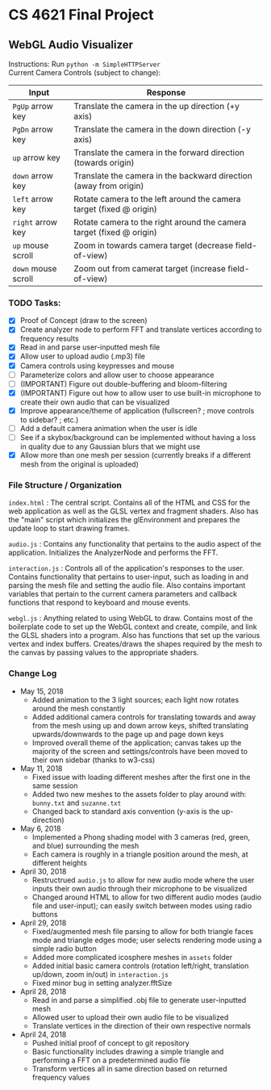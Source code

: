 # CS 4621 Final Project
## WebGL Audio Visualizer

Instructions: Run `python -m SimpleHTTPServer`  
Current Camera Controls (subject to change):

| Input | Response |
| ----- | -------- |
| `PgUp` arrow key | Translate the camera in the up direction (+y axis) |
| `PgDn` arrow key | Translate the camera in the down direction (-y axis) |
| `up` arrow key | Translate the camera in the forward direction (towards origin) |
| `down` arrow key | Translate the camera in the backward direction (away from origin) |
| `left` arrow key | Rotate camera to the left around the camera target (fixed @ origin) |
| `right` arrow key | Rotate camera to the right around the camera target (fixed @ origin) |
| `up` mouse scroll | Zoom in towards camera target (decrease field-of-view) |
| `down` mouse scroll | Zoom out from camerat target (increase field-of-view) |

### TODO Tasks:
- [X] Proof of Concept (draw to the screen)
- [X] Create analyzer node to perform FFT and translate vertices according to frequency results
- [X] Read in and parse user-inputted mesh file
- [X] Allow user to upload audio (.mp3) file
- [X] Camera controls using keypresses and mouse
- [ ] Parameterize colors and allow user to choose appearance
- [ ] (IMPORTANT) Figure out double-buffering and bloom-filtering
- [X] (IMPORTANT) Figure out how to allow user to use built-in microphone to create their own audio that can be visualized
- [X] Improve appearance/theme of application (fullscreen? ; move controls to sidebar? ; etc.)
- [ ] Add a default camera animation when the user is idle
- [ ] See if a skybox/background can be implemented without having a loss in quality due to any Gaussian blurs that we might use
- [X] Allow more than one mesh per session (currently breaks if a different mesh from the original is uploaded)

### File Structure / Organization
`index.html` : The central script. Contains all of the HTML and CSS for the web application as well as the GLSL vertex and fragment shaders. Also has the "main" script which initializes the glEnvironment and prepares the update loop to start drawing frames.

`audio.js` : Contains any functionality that pertains to the audio aspect of the application. Initializes the AnalyzerNode and performs the FFT.

`interaction.js` : Controls all of the application's responses to the user. Contains functionality that pertains to user-input, such as loading in and parsing the mesh file and setting the audio file. Also contains important variables that pertain to the current camera parameters and callback functions that respond to keyboard and mouse events.

`webgl.js` : Anything related to using WebGL to draw. Contains most of the boilerplate code to set up the WebGL context and create, compile, and link the GLSL shaders into a program. Also has functions that set up the various vertex and index buffers. Creates/draws the shapes required by the mesh to the canvas by passing values to the appropriate shaders.

### Change Log
* May 15, 2018
    * Added animation to the 3 light sources; each light now rotates around the mesh constantly
    * Added additional camera controls for translating towards and away from the mesh using up and down arrow keys, shifted translating upwards/downwards to the page up and page down keys
    * Improved overall theme of the application; canvas takes up the majority of the screen and settings/controls have been moved to their own sidebar (thanks to w3-css)
* May 11, 2018
    * Fixed issue with loading different meshes after the first one in the same session
    * Added two new meshes to the assets folder to play around with: `bunny.txt` and `suzanne.txt`
    * Changed back to standard axis convention (y-axis is the up-direction)
* May 6, 2018
    * Implemented a Phong shading model with 3 cameras (red, green, and blue) surrounding the mesh
    * Each camera is roughly in a triangle position around the mesh, at different heights
* April 30, 2018
    * Restructrued `audio.js` to allow for new audio mode where the user inputs their own audio through their microphone to be visualized
    * Changed around HTML to allow for two different audio modes (audio file and user-input); can easily switch between modes using radio buttons
* April 29, 2018
    * Fixed/augmented mesh file parsing to allow for both triangle faces mode and triangle edges mode; user selects rendering mode using a simple radio button
    * Added more complicated icosphere meshes in `assets` folder
    * Added initial basic camera controls (rotation left/right, translation up/down, zoom in/out) in `interaction.js`
    * Fixed minor bug in setting analyzer.fftSize
* April 28, 2018
    * Read in and parse a simplified .obj file to generate user-inputted mesh
    * Allowed user to upload their own audio file to be visualized
    * Translate vertices in the direction of their own respective normals
* April 24, 2018
    * Pushed initial proof of concept to git repository
    * Basic functionality includes drawing a simple triangle and performing a FFT on a predetermined audio file
    * Transform vertices all in same direction based on returned frequency values
